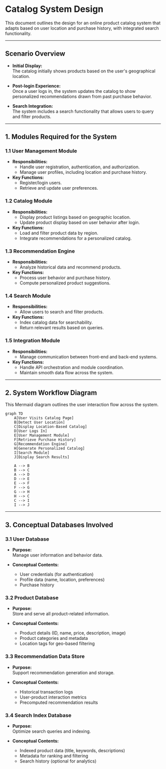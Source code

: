 # Catalog System Design

This document outlines the design for an online product catalog system that adapts based on user location and purchase history, with integrated search functionality.

---

## Scenario Overview

- **Initial Display:**  
  The catalog initially shows products based on the user's geographical location.

- **Post-login Experience:**  
  Once a user logs in, the system updates the catalog to show personalized recommendations drawn from past purchase behavior.

- **Search Integration:**  
  The system includes a search functionality that allows users to query and filter products.

---

## 1. Modules Required for the System

### 1.1 User Management Module
- **Responsibilities:**
  - Handle user registration, authentication, and authorization.
  - Manage user profiles, including location and purchase history.
- **Key Functions:**
  - Register/login users.
  - Retrieve and update user preferences.

### 1.2 Catalog Module
- **Responsibilities:**
  - Display product listings based on geographic location.
  - Update product display based on user behavior after login.
- **Key Functions:**
  - Load and filter product data by region.
  - Integrate recommendations for a personalized catalog.

### 1.3 Recommendation Engine
- **Responsibilities:**
  - Analyze historical data and recommend products.
- **Key Functions:**
  - Process user behavior and purchase history.
  - Compute personalized product suggestions.

### 1.4 Search Module
- **Responsibilities:**
  - Allow users to search and filter products.
- **Key Functions:**
  - Index catalog data for searchability.
  - Return relevant results based on queries.

### 1.5 Integration Module
- **Responsibilities:**
  - Manage communication between front-end and back-end systems.
- **Key Functions:**
  - Handle API orchestration and module coordination.
  - Maintain smooth data flow across the system.

---

## 2. System Workflow Diagram

This Mermaid diagram outlines the user interaction flow across the system.

```mermaid
graph TD
    A[User Visits Catalog Page]
    B[Detect User Location]
    C[Display Location-Based Catalog]
    D[User Logs In]
    E[User Management Module]
    F[Retrieve Purchase History]
    G[Recommendation Engine]
    H[Generate Personalized Catalog]
    I[Search Module]
    J[Display Search Results]

    A --> B
    B --> C
    A --> D
    D --> E
    E --> F
    F --> G
    G --> H
    H --> C
    C --> I
    I --> J
```

---

## 3. Conceptual Databases Involved

### 3.1 User Database
- **Purpose:**  
  Manage user information and behavior data.

- **Conceptual Contents:**  
  - User credentials (for authentication)  
  - Profile data (name, location, preferences)  
  - Purchase history  

### 3.2 Product Database
- **Purpose:**  
  Store and serve all product-related information.

- **Conceptual Contents:**  
  - Product details (ID, name, price, description, image)  
  - Product categories and metadata  
  - Location tags for geo-based filtering  

### 3.3 Recommendation Data Store
- **Purpose:**  
  Support recommendation generation and storage.

- **Conceptual Contents:**  
  - Historical transaction logs  
  - User-product interaction metrics  
  - Precomputed recommendation results  

### 3.4 Search Index Database
- **Purpose:**  
  Optimize search queries and indexing.

- **Conceptual Contents:**  
  - Indexed product data (title, keywords, descriptions)  
  - Metadata for ranking and filtering  
  - Search history (optional for analytics)
